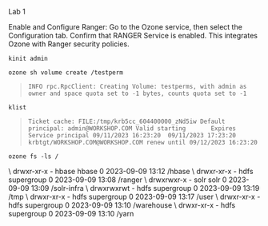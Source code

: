 Lab 1

Enable and Configure Ranger:
Go to the Ozone service, then select the Configuration tab.
Confirm that RANGER Service is enabled.
This integrates Ozone with Ranger security policies.



```console
kinit admin
``` 

```console
ozone sh volume create /testperm
``` 
> `INFO rpc.RpcClient: Creating Volume: testperms, with admin as owner and space quota set to -1 bytes, counts quota set to -1`

```console
klist
```
> `
Ticket cache: FILE:/tmp/krb5cc_604400000_zNd5iw
Default principal: admin@WORKSHOP.COM
Valid starting       Expires              Service principal
09/11/2023 16:23:20  09/11/2023 17:23:20  krbtgt/WORKSHOP.COM@WORKSHOP.COM renew until 09/12/2023 16:23:20
`
```console
ozone fs -ls /
```


\ drwxr-xr-x   - hbase hbase               0 2023-09-09 13:12 /hbase
\ drwxr-xr-x   - hdfs  supergroup          0 2023-09-09 13:08 /ranger
\ drwxrwxr-x   - solr  solr                0 2023-09-09 13:09 /solr-infra
\ drwxrwxrwt   - hdfs  supergroup          0 2023-09-09 13:19 /tmp
\ drwxr-xr-x   - hdfs  supergroup          0 2023-09-09 13:17 /user
\ drwxr-xr-x   - hdfs  supergroup          0 2023-09-09 13:10 /warehouse
\ drwxr-xr-x   - hdfs  supergroup          0 2023-09-09 13:10 /yarn
